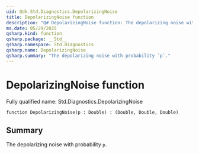 ```yaml
---
uid: Qdk.Std.Diagnostics.DepolarizingNoise
title: DepolarizingNoise function
description: "Q# DepolarizingNoise function: The depolarizing noise with probability `p`."
ms.date: 05/29/2025
qsharp.kind: function
qsharp.package: __Std__
qsharp.namespace: Std.Diagnostics
qsharp.name: DepolarizingNoise
qsharp.summary: "The depolarizing noise with probability `p`."
---
```


# DepolarizingNoise function

Fully qualified name: Std.Diagnostics.DepolarizingNoise

```qsharp
function DepolarizingNoise(p : Double) : (Double, Double, Double)
```

## Summary
 The depolarizing noise with probability `p`.
